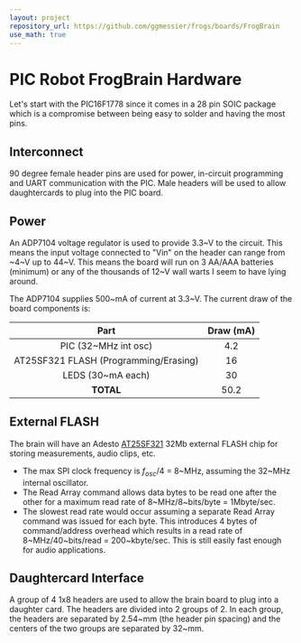```yaml
---
layout: project
repository_url: https://github.com/ggmessier/frogs/boards/FrogBrain
use_math: true
---
```

# PIC Robot FrogBrain  Hardware

Let's start with the PIC16F1778 since it comes in a 28 pin SOIC package which is a compromise between being easy to solder and having the most pins.  

## Interconnect

90 degree female header pins are used for power, in-circuit programming and UART communication with the PIC.  Male headers will be used to allow daughtercards to plug into the PIC board.


## Power

An ADP7104 voltage regulator is used to provide 3.3~V to the circuit.  This means the input voltage connected to "Vin" on the header can range from ~4~V up to 44~V.  This means the board will run on 3 AA/AAA batteries (minimum) or any of the thousands of 12~V wall warts I seem to have lying around.

The ADP7104 supplies 500~mA of current at 3.3~V.  The current draw of the board components is:

| Part    | Draw (mA) |
|:-------:|:---------:|
| PIC (32~MHz int osc) | 4.2 |
| AT25SF321 FLASH (Programming/Erasing) | 16 |
| LEDS (30~mA each) | 30 |
| **TOTAL** | 50.2 |


## External FLASH

The brain will have an Adesto [AT25SF321](https://www.adestotech.com/wp-content/uploads/DS-AT25SF321_047.pdf) 32Mb external FLASH chip for storing measurements, audio clips, etc.

- The max SPI clock frequency is $f_{osc}/4$ = 8~MHz, assuming the 32~MHz internal oscillator.
- The Read Array command allows data bytes to be read one after the other for a maximum read rate of 8~MHz/8~bits/byte = 1Mbyte/sec.
- The slowest read rate would occur assuming a separate Read Array command was issued for each byte.  This introduces 4 bytes of command/address overhead which results in a read rate of 8~MHz/40~bits/read = 200~kbyte/sec.  This is still easily fast enough for audio applications.

## Daughtercard Interface

A group of 4 1x8 headers are used to allow the brain board to plug into a daughter card.  The headers are divided into 2 groups of 2.  In each group, the headers are separated by 2.54~mm (the header pin spacing) and the centers of the two groups are separated by 32~mm.




